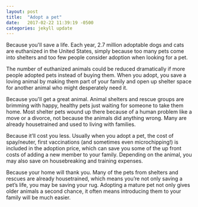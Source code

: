 ```yaml
---
layout: post
title:  "Adopt a pet"
date:   2017-02-22 11:39:19 -0500
categories: jekyll update
---
```

Because you'll save a life.
Each year, 2.7 million adoptable dogs and cats are euthanized in the United States, simply because too many pets come into shelters and too few people consider adoption when looking for a pet.

The number of euthanized animals could be reduced dramatically if more people adopted pets instead of buying them. When you adopt, you save a loving animal by making them part of your family and open up shelter space for another animal who might desperately need it.

Because you'll get a great animal.
Animal shelters and rescue groups are brimming with happy, healthy pets just waiting for someone to take them home. Most shelter pets wound up there because of a human problem like a move or a divorce, not because the animals did anything wrong. Many are already housetrained and used to living with families.

Because it’ll cost you less.
Usually when you adopt a pet, the cost of spay/neuter, first vaccinations (and sometimes even microchipping!) is included in the adoption price, which can save you some of the up front costs of adding a new member to your family. Depending on the animal, you may also save on housebreaking and training expenses.

Because your home will thank you.
Many of the pets from shelters and rescues are already housetrained, which means you’re not only saving a pet’s life, you may be saving your rug. Adopting a mature pet not only gives older animals a second chance, it often means introducing them to your family will be much easier.
